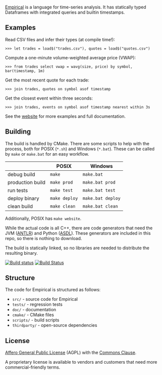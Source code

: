 [Empirical](https://www.empirical-soft.com/) is a language for time-series analysis. It has statically typed Dataframes with integrated queries and builtin timestamps.

## Examples

Read CSV files and infer their types (at compile time!):

```
>>> let trades = load$("trades.csv"), quotes = load$("quotes.csv")
```

Compute a one-minute volume-weighted average price (VWAP):

```
>>> from trades select vwap = wavg(size, price) by symbol, bar(timestamp, 1m)
```

Get the most recent quote for each trade:

```
>>> join trades, quotes on symbol asof timestamp
```

Get the closest event within three seconds:

```
>>> join trades, events on symbol asof timestamp nearest within 3s
```

See the [website](https://www.empirical-soft.com/) for more examples and full documentation.

## Building

The build is handled by CMake. There are some scripts to help with the process, both for POSIX (`*.sh`) and Windows (`*.bat`). These can be called by `make` or `make.bat` for an easy workflow.

|     | POSIX | Windows |
| --- | ----- | --------|
| debug build | `make` | `make.bat` |
| production build | `make prod` | `make.bat prod` |
| run tests | `make test` | `make.bat test` |
| deploy binary | `make deploy` | `make.bat deploy` |
| clean build | `make clean` | `make.bat clean` |

Additionally, POSIX has `make website`.

While the actual code is all C++, there are code generators that need the JVM ([ANTLR](https://www.antlr.org)) and Python ([ASDL](https://github.com/empirical-soft/asdl4cpp)). These generators are included in this repo, so there is nothing to download.

The build is statically linked, so no libraries are needed to distribute the resulting binary.

[![Build status](https://ci.appveyor.com/api/projects/status/t0l0fewb96t82bup?svg=true)](https://ci.appveyor.com/project/chrisaycock/empirical-lang) [![Build Status](https://travis-ci.com/chrisaycock/empirical-lang.svg?branch=master)](https://travis-ci.com/chrisaycock/empirical-lang)

## Structure

The code for Empirical is structured as follows:

 - `src/` - source code for Empirical
 - `tests/` - regression tests
 - `doc/` - documentation
 - `cmake/` - CMake files
 - `scripts/` - build scripts
 - `thirdparty/` - open-source dependencies

## License

[Affero General Public License](https://www.gnu.org/licenses/agpl-3.0.en.html) (AGPL) with the [Commons Clause](https://commonsclause.com).

A proprietary license is available to vendors and customers that need more commercial-friendly terms.
